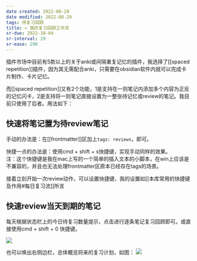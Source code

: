 ```yaml
---
date created: 2022-08-29
date modified: 2022-08-29
tags: 待复习回顾
title: » 我的复习回顾工作流
sr-due: 2022-10-04
sr-interval: 19
sr-ease: 290
---
```


插件市场中目前有5款以上的关于anki或间隔重复记忆的插件，我选择了[[spaced repetition]]插件，因为其无需配合anki，只需要在obsidian软件内就可以完成卡片制作、卡片记忆。

而[[spaced repetition]]又有2个功能，1是支持在一则笔记内添加多个内容为正反的记忆闪卡，2是支持将一则笔记直接设置为一整张待记忆或review的笔记。我目前只使用了后者。用法如下：

## 快速将笔记置为待review笔记

手动的办法是：在[[frontmatter]]区加上`tags: reviews`，即可。

快捷一点的办法是：使用cmd + shift + s快捷键，实现手动同样的效果。  
	注：这个快捷键是我在mac上写的一个简单的插入文本的小脚本，在win上应该是不兼容的，并且也无法处理frontmatter区原本已经存在tags的场景。

接着立刻开始一次review动作，可以设置快捷键，我的设置如[[本库常用的快捷键及作用#每日复习流]]所言

## 快速review当天到期的笔记

每天根据状态栏上的今日待复习数量提示，点击进行逐条笔记复习回顾即可。或直接使用cmd + shift + 0 快捷键。

![](https://img2.oldwinter.top/20220829210221.png)


也可以唤出右侧边栏，总体概览将来的复习计划，如图：
![](https://img2.oldwinter.top/20220829210140.png)


